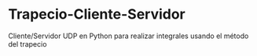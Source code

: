 # Trapecio-Cliente-Servidor
Cliente/Servidor UDP en Python para realizar integrales usando el método del trapecio
